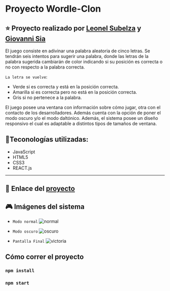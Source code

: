 # Proyecto Wordle-Clon
:star: Proyecto realizado por [Leonel Subelza](https://github.com/leonelSubelza) y [Giovanni Sia](https://github.com/GiovanniSia)
--
El juego consiste en adivinar una palabra aleatoria de cinco letras. Se tendrán seis intentos para sugerir una palabra, donde las letras de la palabra sugerida cambiarán de color indicando si su posición es correcta o no con respecto a la palabra correcta.

`La letra se vuelve`:
- Verde si es correcta y está en la posición correcta.
- Amarilla si es correcta pero no está en la posición correcta.
- Gris si no pertenece a la palabra.

El juego posee una ventana con información sobre cómo jugar, otra con el contacto de los desarrolladores. Además cuenta con la opción de poner el modo oscuro y/o el modo daltónico.
Además, el sistema posee un diseño responsivo el cual es adaptable a distintos tipos de tamaños de ventana.

## :hammer:Teconologías utilizadas:  
- JavaScript
- HTML5
- CSS3
- REACT.js
---

## :link: Enlace del [proyecto](https://giovannisia.github.io/Wordle-Clon/)

## :video_game: Imágenes del sistema 

- `Modo normal`
![normal](https://user-images.githubusercontent.com/85598026/214917531-cf5158c9-350f-4136-bce4-37aec83a9c2e.jpg)

- `Modo oscuro`
![oscuro](https://user-images.githubusercontent.com/85598026/214917632-c2893064-db25-45b5-84a1-190644f8ad48.jpg)

- `Pantalla Final`
![victoria](https://user-images.githubusercontent.com/85598026/214918210-e4691020-8f55-447e-8f14-50fe1a2271d8.jpg)

## Cómo correr el proyecto
### `npm install`
### `npm start`
